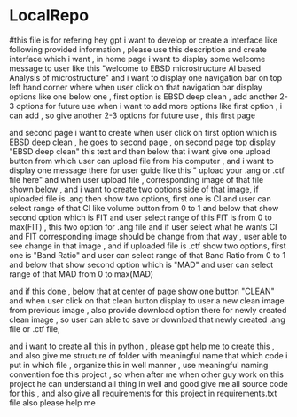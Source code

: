 ﻿# LocalRepo
#this file is for refering
hey gpt i want to develop or create a interface like following provided information , please use this description and create interface 
which i want ,
in home page i want to display some welcome message to user like this "welcome to EBSD microstructure AI based Analysis of microstructure" and i want to display one navigation bar on top left hand corner where when user click on that navigation bar display options like one below one , first option is EBSD deep clean , add another 2-3 options for future use when i want to add more options like first option , i can add , so give another 2-3 options for future use , this first page 

and second page i want to create when user click on first option which is EBSD deep clean , he goes to second page , 
on second page top display "EBSD deep clean" this text   and then below that i want give one upload button from which user can upload 
file from his computer , and i want to display one message there for user guide like this " upload your .ang or .ctf file here" 
and when user upload file , corresponding image of that file shown below , and i want to create two options side of that image,
if uploaded file is .ang then show two options, first one is CI and user can select range of that CI like volume button from 0 to 1 
and below that show second option which is FIT and user select range of this FIT is from 0 to max(FIT) , this two option for .ang file 
and if user select what he wants CI and FIT corresponding image should be change from that way , user able to see change in that image , 
and if uploaded file is .ctf show two options, first one is "Band Ratio" and user can select range of that Band Ratio from 0 to 1 
and below that show second option which is "MAD" and  user can select range of that MAD from 0 to max(MAD)

and if this done , below that at center of page show one button "CLEAN"  and when user click on that clean button display to  user a new clean image from previous image , also provide download option there for newly created clean image , so user can able to save or download that newly created .ang file or .ctf file, 

and i want to create all this in python , please gpt help me to create this , and also give me structure of folder with meaningful name 
that which code i put in which file , organize this in  well  manner , use meaningful naming convention foe this project , so when after me  when other guy work on this project he can understand all thing in well and good 
give me all source code for this , and also give all requirements for this project in requirements.txt file also 
please help me 
